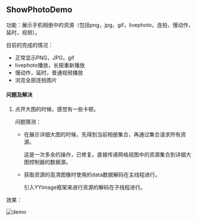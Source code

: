 ## ShowPhotoDemo

功能：展示手机相册中的资源（包括png，jpg，gif，livephoto，连拍，慢动作，延时，视频）。

目前的完成的情况：

- 正常显示PNG，JPG，gif
- livephoto播放，长按重新播放
- 慢动作，延时，普通视频播放
- 浏览全部连拍图片

#### 问题及解决

1. 点开大图的时候，感觉有一些卡顿。

   问题猜测：

   -   在展示详细大图的时候，先得到当前相册集合，再通过集合请求所有资源。

       这是一次多余的操作，已修复。直接传递网格视图中的资源集合到详细大图控制器的数据源。

   -   获取资源的高清图像时使用的data数据解码在主线程进行。

       引入YYImage框架来进行资源的解码在子线程进行。

效果：

![demo](./images/demo.gif)

